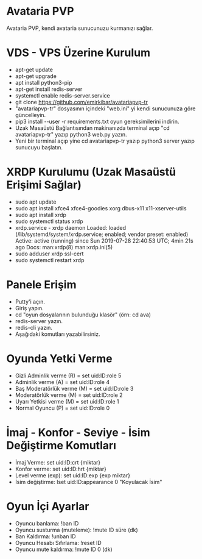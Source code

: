 # Avataria  PVP
Avataria PVP, kendi avataria sunucunuzu kurmanızı sağlar.

# VDS - VPS Üzerine Kurulum
- apt-get update
- apt-get upgrade
- apt install python3-pip
- apt-get install redis-server
- systemctl enable redis-server.service
- git clone https://github.com/emirkibar/avatariapvp-tr
- "avatariapvp-tr" dosyasının içindeki "web.ini" yi kendi sunucunuza göre güncelleyin.
- pip3 install --user -r requirements.txt  oyun gereksimilerini indirin.
- Uzak Masaüstü Bağlantısından makinanızda terminal açıp "cd avatariapvp-tr" yazıp python3 web.py yazın.
- Yeni bir terminal açıp yine cd avatariapvp-tr yazıp python3 server yazıp sunucuyu başlatın.

# XRDP Kurulumu (Uzak Masaüstü Erişimi Sağlar)
- sudo apt update
- sudo apt install xfce4 xfce4-goodies xorg dbus-x11 x11-xserver-utils
- sudo apt install xrdp 
- sudo systemctl status xrdp
- xrdp.service - xrdp daemon
   Loaded: loaded (/lib/systemd/system/xrdp.service; enabled; vendor preset: enabled)
   Active: active (running) since Sun 2019-07-28 22:40:53 UTC; 4min 21s ago
     Docs: man:xrdp(8)
           man:xrdp.ini(5)
- sudo adduser xrdp ssl-cert  
- sudo systemctl restart xrdp

# Panele Erişim
- Putty'i açın.
- Giriş yapın.
- cd "oyun dosyalarının bulunduğu klasör" (örn: cd ava)
- redis-server yazın.
- redis-cli yazın.
- Aşağıdaki komutları yazabilirsiniz.

# Oyunda Yetki Verme
- Gizli Adminlik verme (R) = set uid:ID:role 5
- Adminlik verme (A) = set uid:ID:role 4
- Baş Moderatörlük verme (M) = set uid:ID:role 3
- Moderatörlük verme (M) = set uid:ID:role 2
- Uyarı Yetkisi verme (M) = set uid:ID:role 1
- Normal Oyuncu (P) = set uid:ID:role 0

# İmaj - Konfor - Seviye - İsim Değiştirme Komutları
- İmaj Verme: set uid:ID:crt {miktar}
- Konfor verme: set uid:ID:hrt {miktar}
- Level verme (exp): set uid:ID:exp {exp miktar}
- İsim değiştirme: lset uid:ID:appearance 0 "Koyulacak İsim"

# Oyun İçi Ayarlar
- Oyuncu banlama: !ban ID 
- Oyuncu susturma (muteleme): !mute ID süre (dk)
- Ban Kaldırma: !unban ID
- Oyuncu Hesabı Sıfırlama: !reset ID
- Oyuncu mute kaldırma: !mute ID 0 (dk)




